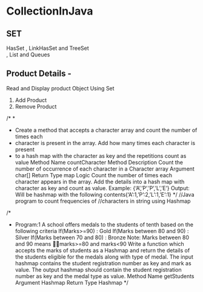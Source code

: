 # CollectionInJava
## SET
HasSet , LinkHasSet and TreeSet<br>
, List and Queues 

## Product Details -
Read and Display product Object Using Set<E> 
1. Add Product<br>
2. Remove Product


/*
 * 
 * Create a method that accepts a character array and count the number of times each
 *  character is present in the array. Add how many times each character is present 
 *  to a hash map with the character as key and the repetitions count as value
Method Name 	countCharacter 
Method Description 	Count the number of occurrence of each character in a Character array 
Argument 	char[] 
Return Type 	map 
Logic 	Count the number of times each character appears in the array. Add the details into a hash map with character as key and count as value. 
Example: 
{‘A’,’P’,’P’,’L’,’E’} 
Output: Will be hashmap with the following contents{‘A’:1,’P’:2,’L’:1,’E’:1} 
 */
//Java program to count frequencies of
//characters in string using Hashmap


/*
 * Program:1
A school offers medals to the students of tenth based on the following criteria 
If(Marks>=90) : Gold 
If(Marks between 80 and 90) : Silver 
If(Marks between 70 and 80) : Bronze 
Note: Marks between 80 and 90 means marks>=80 and marks<90 
Write a function which accepts the marks of students as a Hashmap and return 
the details of the students eligible for the medals along with type of medal. 
The input hashmap contains the student registration number as key and mark as value. 
The output hashmap should contain the student registration number as key and the medal type as value.
Method Name 	getStudents 
Argument 	Hashmap 
Return Type 	Hashmap 
 */
